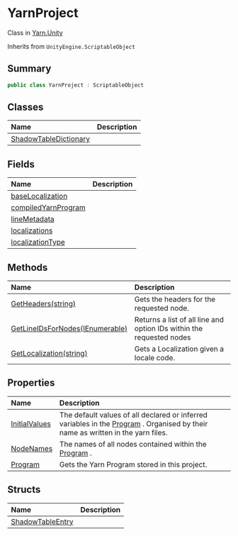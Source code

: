# YarnProject

Class in [Yarn.Unity](/docs/api/csharp/yarn.unity.md)

Inherits from `UnityEngine.ScriptableObject`

## Summary



```csharp
public class YarnProject : ScriptableObject
```

## Classes

|Name|Description|
|:---|:---|
|[ShadowTableDictionary](/docs/api/csharp/yarn.unity.yarnproject.shadowtabledictionary.md)||

## Fields

|Name|Description|
|:---|:---|
|[baseLocalization](/docs/api/csharp/yarn.unity.yarnproject.baselocalization.md)||
|[compiledYarnProgram](/docs/api/csharp/yarn.unity.yarnproject.compiledyarnprogram.md)||
|[lineMetadata](/docs/api/csharp/yarn.unity.yarnproject.linemetadata.md)||
|[localizations](/docs/api/csharp/yarn.unity.yarnproject.localizations.md)||
|[localizationType](/docs/api/csharp/yarn.unity.yarnproject.localizationtype.md)||

## Methods

|Name|Description|
|:---|:---|
|[GetHeaders(string)](/docs/api/csharp/yarn.unity.yarnproject.getheaders.md)|Gets the headers for the requested node.|
|[GetLineIDsForNodes(IEnumerable<string>)](/docs/api/csharp/yarn.unity.yarnproject.getlineidsfornodes.md)|Returns a list of all line and option IDs within the requested nodes|
|[GetLocalization(string)](/docs/api/csharp/yarn.unity.yarnproject.getlocalization.md)|Gets a Localization given a locale code.|

## Properties

|Name|Description|
|:---|:---|
|[InitialValues](/docs/api/csharp/yarn.unity.yarnproject.initialvalues.md)|The default values of all declared or inferred variables in the  [Program](yarn.unity.yarnproject.program.md) . Organised by their name as written in the yarn files.|
|[NodeNames](/docs/api/csharp/yarn.unity.yarnproject.nodenames.md)|The names of all nodes contained within the  [Program](yarn.unity.yarnproject.program.md) .|
|[Program](/docs/api/csharp/yarn.unity.yarnproject.program.md)|Gets the Yarn Program stored in this project.|

## Structs

|Name|Description|
|:---|:---|
|[ShadowTableEntry](/docs/api/csharp/yarn.unity.yarnproject.shadowtableentry.md)||

